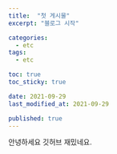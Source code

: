 ```yaml
---
title:  "첫 게시물"
excerpt: "블로그 시작"

categories:
  - etc
tags:
  - etc

toc: true
toc_sticky: true

date: 2021-09-29
last_modified_at: 2021-09-29

published: true
---
```


안녕하세요 깃허브 재밌네요.